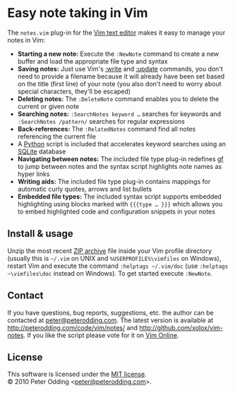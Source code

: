 # Easy note taking in Vim

The `notes.vim` plug-in for the [Vim text editor](http://www.vim.org/) makes it easy to manage your notes in Vim:

 * **Starting a new note:** Execute the `:NewNote` command to create a new buffer and load the appropriate file type and syntax
 * **Saving notes:** Just use Vim's [:write](http://vimdoc.sourceforge.net/htmldoc/editing.html#:write) and [:update](http://vimdoc.sourceforge.net/htmldoc/editing.html#:update) commands, you don't need to provide a filename because it will already have been set based on the title (first line) of your note (you also don't need to worry about special characters, they'll be escaped)
 * **Deleting notes:** The `:DeleteNote` command enables you to delete the current or given note
 * **Searching notes:** `:SearchNotes keyword …` searches for keywords and `:SearchNotes /pattern/` searches for regular expressions
  * **Back-references:** The `:RelatedNotes` command find all notes referencing the current file
  * A [Python](http://python.org/) script is included that accelerates keyword searches using an [SQLite](http://sqlite.org/) database
 * **Navigating between notes:** The included file type plug-in redefines [gf](http://vimdoc.sourceforge.net/htmldoc/editing.html#gf) to jump between notes and the syntax script highlights note names as hyper links
 * **Writing aids:** The included file type plug-in contains mappings for automatic curly quotes, arrows and list bullets
 * **Embedded file types:** The included syntax script supports embedded highlighting using blocks marked with `{{{type … }}}` which allows you to embed highlighted code and configuration snippets in your notes

## Install & usage

Unzip the most recent [ZIP archive](http://peterodding.com/code/vim/downloads/notes) file inside your Vim profile directory (usually this is `~/.vim` on UNIX and `%USERPROFILE%\vimfiles` on Windows), restart Vim and execute the command `:helptags ~/.vim/doc` (use `:helptags ~\vimfiles\doc` instead on Windows). To get started execute `:NewNote`.

## Contact

If you have questions, bug reports, suggestions, etc. the author can be contacted at <peter@peterodding.com>. The latest version is available at <http://peterodding.com/code/vim/notes/> and <http://github.com/xolox/vim-notes>. If you like the script please vote for it on [Vim Online](http://www.vim.org/scripts/script.php?script_id=3375).

## License

This software is licensed under the [MIT license](http://en.wikipedia.org/wiki/MIT_License).  
© 2010 Peter Odding &lt;<peter@peterodding.com>&gt;.
